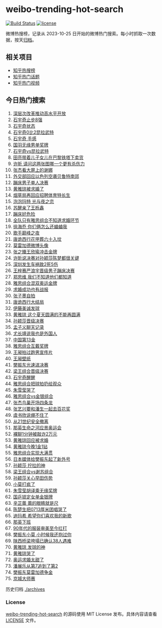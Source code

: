 # weibo-trending-hot-search

[![Build Status](https://github.com/justjavac/weibo-trending-hot-search/workflows/ci/badge.svg?branch=master)](https://github.com/justjavac/weibo-trending-hot-search/actions)
[![license](https://img.shields.io/github/license/justjavac/weibo-trending-hot-search)](https://github.com/justjavac/weibo-trending-hot-search/blob/master/LICENSE)

微博热搜榜，记录从 2023-10-25 日开始的微博热门搜索。每小时抓取一次数据，按天[归档](./archives)。

## 相关项目

- [知乎热搜榜](https://github.com/justjavac/zhihu-trending-top-search)
- [知乎热门话题](https://github.com/justjavac/zhihu-trending-hot-questions)
- [知乎热门视频](https://github.com/justjavac/zhihu-trending-hot-video)

## 今日热门搜索

<!-- BEGIN -->
<!-- 最后更新时间 Sat Aug 03 2024 02:27:45 GMT+0800 (China Standard Time) -->

1. [深层次改革推动高水平开放](https://s.weibo.com//weibo?q=%23%E6%B7%B1%E5%B1%82%E6%AC%A1%E6%94%B9%E9%9D%A9%E6%8E%A8%E5%8A%A8%E9%AB%98%E6%B0%B4%E5%B9%B3%E5%BC%80%E6%94%BE%23&Refer=new_time)
1. [石宇奇止步8强](https://s.weibo.com//weibo?q=%23%E7%9F%B3%E5%AE%87%E5%A5%87%E6%AD%A2%E6%AD%A58%E5%BC%BA%23&t=31&band_rank=1&Refer=top)
1. [石宇奇状态](https://s.weibo.com//weibo?q=%E7%9F%B3%E5%AE%87%E5%A5%87%E7%8A%B6%E6%80%81&t=31&band_rank=2&Refer=top)
1. [石宇奇0比2昆拉武特](https://s.weibo.com//weibo?q=%23%E7%9F%B3%E5%AE%87%E5%A5%870%E6%AF%942%E6%98%86%E6%8B%89%E6%AD%A6%E7%89%B9%23&t=31&band_rank=3&Refer=top)
1. [石宇奇 手感](https://s.weibo.com//weibo?q=%E7%9F%B3%E5%AE%87%E5%A5%87%20%E6%89%8B%E6%84%9F&t=31&band_rank=4&Refer=top)
1. [国羽无缘男单奖牌](https://s.weibo.com//weibo?q=%23%E5%9B%BD%E7%BE%BD%E6%97%A0%E7%BC%98%E7%94%B7%E5%8D%95%E5%A5%96%E7%89%8C%23&t=31&band_rank=5&Refer=top)
1. [石宇奇vs昆拉武特](https://s.weibo.com//weibo?q=%23%E7%9F%B3%E5%AE%87%E5%A5%87vs%E6%98%86%E6%8B%89%E6%AD%A6%E7%89%B9%23&t=31&band_rank=10&Refer=top)
1. [田亮带着儿子女儿在巴黎铁塔下卖货](https://s.weibo.com//weibo?q=%23%E7%94%B0%E4%BA%AE%E5%B8%A6%E7%9D%80%E5%84%BF%E5%AD%90%E5%A5%B3%E5%84%BF%E5%9C%A8%E5%B7%B4%E9%BB%8E%E9%93%81%E5%A1%94%E4%B8%8B%E5%8D%96%E8%B4%A7%23&t=31&band_rank=7&Refer=top)
1. [许昕 请问这两张图哪一个更有杀伤力](https://s.weibo.com//weibo?q=%E8%AE%B8%E6%98%95%20%E8%AF%B7%E9%97%AE%E8%BF%99%E4%B8%A4%E5%BC%A0%E5%9B%BE%E5%93%AA%E4%B8%80%E4%B8%AA%E6%9B%B4%E6%9C%89%E6%9D%80%E4%BC%A4%E5%8A%9B&t=31&band_rank=13&Refer=top)
1. [张杰看大屏上的谢娜](https://s.weibo.com//weibo?q=%23%E5%BC%A0%E6%9D%B0%E7%9C%8B%E5%A4%A7%E5%B1%8F%E4%B8%8A%E7%9A%84%E8%B0%A2%E5%A8%9C%23&t=31&band_rank=9&Refer=top)
1. [外交部回应以色列空袭贝鲁特南郊](https://s.weibo.com//weibo?q=%23%E5%A4%96%E4%BA%A4%E9%83%A8%E5%9B%9E%E5%BA%94%E4%BB%A5%E8%89%B2%E5%88%97%E7%A9%BA%E8%A2%AD%E8%B4%9D%E9%B2%81%E7%89%B9%E5%8D%97%E9%83%8A%23&t=31&band_rank=46&Refer=top)
1. [蹦床男子单人决赛](https://s.weibo.com//weibo?q=%23%E8%B9%A6%E5%BA%8A%E7%94%B7%E5%AD%90%E5%8D%95%E4%BA%BA%E5%86%B3%E8%B5%9B%23&t=31&band_rank=37&Refer=top)
1. [黄雅琼被求婚了](https://s.weibo.com//weibo?q=%23%E9%BB%84%E9%9B%85%E7%90%BC%E8%A2%AB%E6%B1%82%E5%A9%9A%E4%BA%86%23&t=31&band_rank=1&Refer=top)
1. [烟草局再回应招聘体育特长生](https://s.weibo.com//weibo?q=%23%E7%83%9F%E8%8D%89%E5%B1%80%E5%86%8D%E5%9B%9E%E5%BA%94%E6%8B%9B%E8%81%98%E4%BD%93%E8%82%B2%E7%89%B9%E9%95%BF%E7%94%9F%23&t=31&band_rank=15&Refer=top)
1. [泡泡玛特 光与夜之恋](https://s.weibo.com//weibo?q=%E6%B3%A1%E6%B3%A1%E7%8E%9B%E7%89%B9%20%E5%85%89%E4%B8%8E%E5%A4%9C%E4%B9%8B%E6%81%8B&t=31&band_rank=21&Refer=top)
1. [苏醒亲了王栎鑫](https://s.weibo.com//weibo?q=%E8%8B%8F%E9%86%92%E4%BA%B2%E4%BA%86%E7%8E%8B%E6%A0%8E%E9%91%AB&t=31&band_rank=15&Refer=top)
1. [蹦床好危险](https://s.weibo.com//weibo?q=%E8%B9%A6%E5%BA%8A%E5%A5%BD%E5%8D%B1%E9%99%A9&t=31&band_rank=16&Refer=top)
1. [全队只有雅思组合不知道求婚环节](https://s.weibo.com//weibo?q=%23%E5%85%A8%E9%98%9F%E5%8F%AA%E6%9C%89%E9%9B%85%E6%80%9D%E7%BB%84%E5%90%88%E4%B8%8D%E7%9F%A5%E9%81%93%E6%B1%82%E5%A9%9A%E7%8E%AF%E8%8A%82%23&t=31&band_rank=3&Refer=top)
1. [徐海乔 你们俩怎么还蛐蛐我](https://s.weibo.com//weibo?q=%E5%BE%90%E6%B5%B7%E4%B9%94%20%E4%BD%A0%E4%BB%AC%E4%BF%A9%E6%80%8E%E4%B9%88%E8%BF%98%E8%9B%90%E8%9B%90%E6%88%91&t=31&band_rank=14&Refer=top)
1. [歌手巅峰之夜](https://s.weibo.com//weibo?q=%E6%AD%8C%E6%89%8B%E5%B7%85%E5%B3%B0%E4%B9%8B%E5%A4%9C&t=31&band_rank=20&Refer=top)
1. [唐诡西行花甲葬六十入坟](https://s.weibo.com//weibo?q=%E5%94%90%E8%AF%A1%E8%A5%BF%E8%A1%8C%E8%8A%B1%E7%94%B2%E8%91%AC%E5%85%AD%E5%8D%81%E5%85%A5%E5%9D%9F&t=31&band_rank=20&Refer=top)
1. [莫雷加德微博头像](https://s.weibo.com//weibo?q=%23%E8%8E%AB%E9%9B%B7%E5%8A%A0%E5%BE%B7%E5%BE%AE%E5%8D%9A%E5%A4%B4%E5%83%8F%23&t=31&band_rank=4&Refer=top)
1. [张之臻王欣瑜冲击金牌](https://s.weibo.com//weibo?q=%23%E5%BC%A0%E4%B9%8B%E8%87%BB%E7%8E%8B%E6%AC%A3%E7%91%9C%E5%86%B2%E5%87%BB%E9%87%91%E7%89%8C%23&t=31&band_rank=20&Refer=top)
1. [许昕说决赛对孙颖莎陈梦都很关键](https://s.weibo.com//weibo?q=%23%E8%AE%B8%E6%98%95%E8%AF%B4%E5%86%B3%E8%B5%9B%E5%AF%B9%E5%AD%99%E9%A2%96%E8%8E%8E%E9%99%88%E6%A2%A6%E9%83%BD%E5%BE%88%E5%85%B3%E9%94%AE%23&t=31&band_rank=26&Refer=top)
1. [深圳发生车祸致2死5伤](https://s.weibo.com//weibo?q=%23%E6%B7%B1%E5%9C%B3%E5%8F%91%E7%94%9F%E8%BD%A6%E7%A5%B8%E8%87%B42%E6%AD%BB5%E4%BC%A4%23&t=31&band_rank=8&Refer=top)
1. [王梓赛严浪宇晋级男子蹦床决赛](https://s.weibo.com//weibo?q=%23%E7%8E%8B%E6%A2%93%E8%B5%9B%E4%B8%A5%E6%B5%AA%E5%AE%87%E6%99%8B%E7%BA%A7%E7%94%B7%E5%AD%90%E8%B9%A6%E5%BA%8A%E5%86%B3%E8%B5%9B%23&t=31&band_rank=25&Refer=top)
1. [郑思维 我们不知道他们都知道](https://s.weibo.com//weibo?q=%E9%83%91%E6%80%9D%E7%BB%B4%20%E6%88%91%E4%BB%AC%E4%B8%8D%E7%9F%A5%E9%81%93%E4%BB%96%E4%BB%AC%E9%83%BD%E7%9F%A5%E9%81%93&t=31&band_rank=26&Refer=top)
1. [雅思组合混双奥运金牌](https://s.weibo.com//weibo?q=%23%E9%9B%85%E6%80%9D%E7%BB%84%E5%90%88%E6%B7%B7%E5%8F%8C%E5%A5%A5%E8%BF%90%E9%87%91%E7%89%8C%23&t=31&band_rank=5&Refer=top)
1. [求婚成功也有战报](https://s.weibo.com//weibo?q=%23%E6%B1%82%E5%A9%9A%E6%88%90%E5%8A%9F%E4%B9%9F%E6%9C%89%E6%88%98%E6%8A%A5%23&t=31&band_rank=3&Refer=top)
1. [张子墨自拍](https://s.weibo.com//weibo?q=%E5%BC%A0%E5%AD%90%E5%A2%A8%E8%87%AA%E6%8B%8D&t=31&band_rank=30&Refer=top)
1. [唐诡西行大结局](https://s.weibo.com//weibo?q=%23%E5%94%90%E8%AF%A1%E8%A5%BF%E8%A1%8C%E5%A4%A7%E7%BB%93%E5%B1%80%23&t=31&band_rank=47&Refer=top)
1. [伊藤美诚发球](https://s.weibo.com//weibo?q=%E4%BC%8A%E8%97%A4%E7%BE%8E%E8%AF%9A%E5%8F%91%E7%90%83&t=31&band_rank=23&Refer=top)
1. [黄雅琼 这个夏天圆满的不能再圆满](https://s.weibo.com//weibo?q=%E9%BB%84%E9%9B%85%E7%90%BC%20%E8%BF%99%E4%B8%AA%E5%A4%8F%E5%A4%A9%E5%9C%86%E6%BB%A1%E7%9A%84%E4%B8%8D%E8%83%BD%E5%86%8D%E5%9C%86%E6%BB%A1&t=31&band_rank=11&Refer=top)
1. [孙颖莎晋级决赛](https://s.weibo.com//weibo?q=%E5%AD%99%E9%A2%96%E8%8E%8E%E6%99%8B%E7%BA%A7%E5%86%B3%E8%B5%9B&t=31&band_rank=28&Refer=top)
1. [孟子义聊天记录](https://s.weibo.com//weibo?q=%23%E5%AD%9F%E5%AD%90%E4%B9%89%E8%81%8A%E5%A4%A9%E8%AE%B0%E5%BD%95%23&t=31&band_rank=34&Refer=top)
1. [尤长靖说我也是外国人](https://s.weibo.com//weibo?q=%23%E5%B0%A4%E9%95%BF%E9%9D%96%E8%AF%B4%E6%88%91%E4%B9%9F%E6%98%AF%E5%A4%96%E5%9B%BD%E4%BA%BA%23&t=31&band_rank=35&Refer=top)
1. [中国第13金](https://s.weibo.com//weibo?q=%23%E4%B8%AD%E5%9B%BD%E7%AC%AC13%E9%87%91%23&t=31&band_rank=24&Refer=top)
1. [雅思组合互戴奖牌](https://s.weibo.com//weibo?q=%23%E9%9B%85%E6%80%9D%E7%BB%84%E5%90%88%E4%BA%92%E6%88%B4%E5%A5%96%E7%89%8C%23&t=31&band_rank=37&Refer=top)
1. [王昶拍过跑男宣传片](https://s.weibo.com//weibo?q=%E7%8E%8B%E6%98%B6%E6%8B%8D%E8%BF%87%E8%B7%91%E7%94%B7%E5%AE%A3%E4%BC%A0%E7%89%87&t=31&band_rank=16&Refer=top)
1. [王昶壁纸](https://s.weibo.com//weibo?q=%E7%8E%8B%E6%98%B6%E5%A3%81%E7%BA%B8&t=31&band_rank=17&Refer=top)
1. [樊振东光速进决赛](https://s.weibo.com//weibo?q=%23%E6%A8%8A%E6%8C%AF%E4%B8%9C%E5%85%89%E9%80%9F%E8%BF%9B%E5%86%B3%E8%B5%9B%23&t=31&band_rank=31&Refer=top)
1. [梁王组合晋级决赛](https://s.weibo.com//weibo?q=%23%E6%A2%81%E7%8E%8B%E7%BB%84%E5%90%88%E6%99%8B%E7%BA%A7%E5%86%B3%E8%B5%9B%23&t=31&band_rank=27&Refer=top)
1. [石宇奇醒醒](https://s.weibo.com//weibo?q=%E7%9F%B3%E5%AE%87%E5%A5%87%E9%86%92%E9%86%92&t=31&band_rank=42&Refer=top)
1. [雅思组合把球拍扔给观众](https://s.weibo.com//weibo?q=%23%E9%9B%85%E6%80%9D%E7%BB%84%E5%90%88%E6%8A%8A%E7%90%83%E6%8B%8D%E6%89%94%E7%BB%99%E8%A7%82%E4%BC%97%23&t=31&band_rank=6&Refer=top)
1. [朱雪莹哭了](https://s.weibo.com//weibo?q=%23%E6%9C%B1%E9%9B%AA%E8%8E%B9%E5%93%AD%E4%BA%86%23&t=31&band_rank=41&Refer=top)
1. [雅思组合vs金银组合](https://s.weibo.com//weibo?q=%23%E9%9B%85%E6%80%9D%E7%BB%84%E5%90%88vs%E9%87%91%E9%93%B6%E7%BB%84%E5%90%88%23&t=31&band_rank=22&Refer=top)
1. [张杰鸟巢开场四条龙](https://s.weibo.com//weibo?q=%23%E5%BC%A0%E6%9D%B0%E9%B8%9F%E5%B7%A2%E5%BC%80%E5%9C%BA%E5%9B%9B%E6%9D%A1%E9%BE%99%23&t=31&band_rank=19&Refer=top)
1. [张艺兴要和潘生一起去百花奖](https://s.weibo.com//weibo?q=%23%E5%BC%A0%E8%89%BA%E5%85%B4%E8%A6%81%E5%92%8C%E6%BD%98%E7%94%9F%E4%B8%80%E8%B5%B7%E5%8E%BB%E7%99%BE%E8%8A%B1%E5%A5%96%23&t=31&band_rank=49&Refer=top)
1. [虞书欣说绷不住了](https://s.weibo.com//weibo?q=%23%E8%99%9E%E4%B9%A6%E6%AC%A3%E8%AF%B4%E7%BB%B7%E4%B8%8D%E4%BD%8F%E4%BA%86%23&t=31&band_rank=18&Refer=top)
1. [从21世纪安全撤离](https://s.weibo.com//weibo?q=%E4%BB%8E21%E4%B8%96%E7%BA%AA%E5%AE%89%E5%85%A8%E6%92%A4%E7%A6%BB&t=31&band_rank=49&Refer=top)
1. [那英生命之河应景奥运会](https://s.weibo.com//weibo?q=%E9%82%A3%E8%8B%B1%E7%94%9F%E5%91%BD%E4%B9%8B%E6%B2%B3%E5%BA%94%E6%99%AF%E5%A5%A5%E8%BF%90%E4%BC%9A&t=31&band_rank=50&Refer=top)
1. [裸聊1分钟被敲诈2万元](https://s.weibo.com//weibo?q=%23%E8%A3%B8%E8%81%8A1%E5%88%86%E9%92%9F%E8%A2%AB%E6%95%B2%E8%AF%882%E4%B8%87%E5%85%83%23&t=31&band_rank=10&Refer=top)
1. [黄雅琼回应被求婚](https://s.weibo.com//weibo?q=%23%E9%BB%84%E9%9B%85%E7%90%BC%E5%9B%9E%E5%BA%94%E8%A2%AB%E6%B1%82%E5%A9%9A%23&t=31&band_rank=21&Refer=top)
1. [黄雅琼今晚1金1钻](https://s.weibo.com//weibo?q=%23%E9%BB%84%E9%9B%85%E7%90%BC%E4%BB%8A%E6%99%9A1%E9%87%911%E9%92%BB%23&t=31&band_rank=2&Refer=top)
1. [雅思组合实现大满贯](https://s.weibo.com//weibo?q=%23%E9%9B%85%E6%80%9D%E7%BB%84%E5%90%88%E5%AE%9E%E7%8E%B0%E5%A4%A7%E6%BB%A1%E8%B4%AF%23&t=31&band_rank=37&Refer=top)
1. [日本媒体给樊振东起了新外号](https://s.weibo.com//weibo?q=%23%E6%97%A5%E6%9C%AC%E5%AA%92%E4%BD%93%E7%BB%99%E6%A8%8A%E6%8C%AF%E4%B8%9C%E8%B5%B7%E4%BA%86%E6%96%B0%E5%A4%96%E5%8F%B7%23&t=31&band_rank=29&Refer=top)
1. [孙颖莎 拧拉的神](https://s.weibo.com//weibo?q=%E5%AD%99%E9%A2%96%E8%8E%8E%20%E6%8B%A7%E6%8B%89%E7%9A%84%E7%A5%9E&t=31&band_rank=40&Refer=top)
1. [梁王组合vs谢苏组合](https://s.weibo.com//weibo?q=%23%E6%A2%81%E7%8E%8B%E7%BB%84%E5%90%88vs%E8%B0%A2%E8%8B%8F%E7%BB%84%E5%90%88%23&t=31&band_rank=39&Refer=top)
1. [孙颖莎关心早田伤势](https://s.weibo.com//weibo?q=%23%E5%AD%99%E9%A2%96%E8%8E%8E%E5%85%B3%E5%BF%83%E6%97%A9%E7%94%B0%E4%BC%A4%E5%8A%BF%23&t=31&band_rank=42&Refer=top)
1. [小莫打疯了](https://s.weibo.com//weibo?q=%23%E5%B0%8F%E8%8E%AB%E6%89%93%E7%96%AF%E4%BA%86%23&t=31&band_rank=12&Refer=top)
1. [朱雪莹胡译乘无缘奖牌](https://s.weibo.com//weibo?q=%23%E6%9C%B1%E9%9B%AA%E8%8E%B9%E8%83%A1%E8%AF%91%E4%B9%98%E6%97%A0%E7%BC%98%E5%A5%96%E7%89%8C%23&t=31&band_rank=44&Refer=top)
1. [国乒锁定女单金银牌](https://s.weibo.com//weibo?q=%23%E5%9B%BD%E4%B9%92%E9%94%81%E5%AE%9A%E5%A5%B3%E5%8D%95%E9%87%91%E9%93%B6%E7%89%8C%23&t=31&band_rank=43&Refer=top)
1. [辛芷蕾 蕾的眼睛就是尺](https://s.weibo.com//weibo?q=%E8%BE%9B%E8%8A%B7%E8%95%BE%20%E8%95%BE%E7%9A%84%E7%9C%BC%E7%9D%9B%E5%B0%B1%E6%98%AF%E5%B0%BA&t=31&band_rank=30&Refer=top)
1. [陈楚生把0713厚米团唱哭了](https://s.weibo.com//weibo?q=%E9%99%88%E6%A5%9A%E7%94%9F%E6%8A%8A0713%E5%8E%9A%E7%B1%B3%E5%9B%A2%E5%94%B1%E5%93%AD%E4%BA%86&t=31&band_rank=48&Refer=top)
1. [迪玛希 希望你们喜欢我的新歌](https://s.weibo.com//weibo?q=%E8%BF%AA%E7%8E%9B%E5%B8%8C%20%E5%B8%8C%E6%9C%9B%E4%BD%A0%E4%BB%AC%E5%96%9C%E6%AC%A2%E6%88%91%E7%9A%84%E6%96%B0%E6%AD%8C&t=31&band_rank=49&Refer=top)
1. [那英下班](https://s.weibo.com//weibo?q=%E9%82%A3%E8%8B%B1%E4%B8%8B%E7%8F%AD&t=31&band_rank=47&Refer=top)
1. [90年代的服装审美至今扛打](https://s.weibo.com//weibo?q=90%E5%B9%B4%E4%BB%A3%E7%9A%84%E6%9C%8D%E8%A3%85%E5%AE%A1%E7%BE%8E%E8%87%B3%E4%BB%8A%E6%89%9B%E6%89%93&t=31&band_rank=25&Refer=top)
1. [樊振东小莫 小时候我还抱过你](https://s.weibo.com//weibo?q=%E6%A8%8A%E6%8C%AF%E4%B8%9C%E5%B0%8F%E8%8E%AB%20%E5%B0%8F%E6%97%B6%E5%80%99%E6%88%91%E8%BF%98%E6%8A%B1%E8%BF%87%E4%BD%A0&t=31&band_rank=32&Refer=top)
1. [陕西桥梁垮塌已确认38人遇难](https://s.weibo.com//weibo?q=%23%E9%99%95%E8%A5%BF%E6%A1%A5%E6%A2%81%E5%9E%AE%E5%A1%8C%E5%B7%B2%E7%A1%AE%E8%AE%A438%E4%BA%BA%E9%81%87%E9%9A%BE%23&t=31&band_rank=33&Refer=top)
1. [黄雅琼 发球的神](https://s.weibo.com//weibo?q=%E9%BB%84%E9%9B%85%E7%90%BC%20%E5%8F%91%E7%90%83%E7%9A%84%E7%A5%9E&t=31&band_rank=36&Refer=top)
1. [黄雅琼哭了](https://s.weibo.com//weibo?q=%23%E9%BB%84%E9%9B%85%E7%90%BC%E5%93%AD%E4%BA%86%23&t=31&band_rank=38&Refer=top)
1. [奥运求婚太甜了](https://s.weibo.com//weibo?q=%23%E5%A5%A5%E8%BF%90%E6%B1%82%E5%A9%9A%E5%A4%AA%E7%94%9C%E4%BA%86%23&t=31&band_rank=41&Refer=top)
1. [潘展乐从第7追到了第2](https://s.weibo.com//weibo?q=%23%E6%BD%98%E5%B1%95%E4%B9%90%E4%BB%8E%E7%AC%AC7%E8%BF%BD%E5%88%B0%E4%BA%86%E7%AC%AC2%23&t=31&band_rank=44&Refer=top)
1. [樊振东莫雷加德争金](https://s.weibo.com//weibo?q=%23%E6%A8%8A%E6%8C%AF%E4%B8%9C%E8%8E%AB%E9%9B%B7%E5%8A%A0%E5%BE%B7%E4%BA%89%E9%87%91%23&t=31&band_rank=45&Refer=top)
1. [京城大师赛](https://s.weibo.com//weibo?q=%E4%BA%AC%E5%9F%8E%E5%A4%A7%E5%B8%88%E8%B5%9B&t=31&band_rank=50&Refer=top)

<!-- END -->

历史归档 [./archives](./archives)

### License

[weibo-trending-hot-search](https://github.com/justjavac/weibo-trending-hot-search) 的源码使用 MIT License
发布。具体内容请查看 [LICENSE](./LICENSE) 文件。
